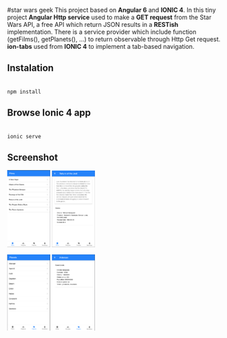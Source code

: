 #star wars geek
This project based on **Angular 6** and **IONIC 4**.
In this tiny project **Angular Http service** used to make a **GET request** from the Star Wars API, a free API which return JSON results in a **RESTish** implementation. There is a service provider which include function (getFilms(), getPlanets(), ...) to return observable through Http Get request. **ion-tabs** used from **IONIC 4** to implement a tab-based navigation.

## Instalation
```

npm install
```

## Browse Ionic 4 app
```

ionic serve
```
## Screenshot

<img src="https://raw.githubusercontent.com/pooyanehsani/SWAPIplayground/master/ion-images/ionic2.png" width="100"> <img src="https://raw.githubusercontent.com/pooyanehsani/SWAPIplayground/master/ion-images/ionic4.png" width="100">


<img src="https://raw.githubusercontent.com/pooyanehsani/SWAPIplayground/master/ion-images/ionic1.png" width="100"> <img src="https://raw.githubusercontent.com/pooyanehsani/SWAPIplayground/master/ion-images/ionic3.png" width="100">
